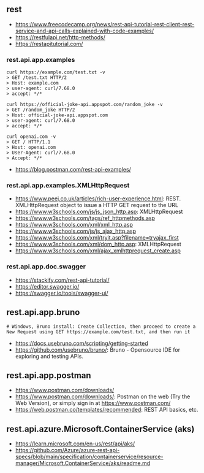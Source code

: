 ## rest

- https://www.freecodecamp.org/news/rest-api-tutorial-rest-client-rest-service-and-api-calls-explained-with-code-examples/
- https://restfulapi.net/http-methods/
- https://restapitutorial.com/

### rest.api.app.examples

```
curl https://example.com/test.txt -v
> GET /test.txt HTTP/2
> Host: example.com
> user-agent: curl/7.68.0
> accept: */*

curl https://official-joke-api.appspot.com/random_joke -v
> GET /random_joke HTTP/2
> Host: official-joke-api.appspot.com
> user-agent: curl/7.68.0
> accept: */*

curl openai.com -v
> GET / HTTP/1.1
> Host: openai.com
> User-Agent: curl/7.68.0
> Accept: */*
```

- https://blog.postman.com/rest-api-examples/

### rest.api.app.examples.XMLHttpRequest

- https://www.peej.co.uk/articles/rich-user-experience.html: REST. XMLHttpRequest object to issue a HTTP GET request to the URL
- https://www.w3schools.com/js/js_json_http.asp: XMLHttpRequest
- https://www.w3schools.com/tags/ref_httpmethods.asp
- https://www.w3schools.com/xml/xml_http.asp
- https://www.w3schools.com/js/js_ajax_http.asp
- https://www.w3schools.com/xml/tryit.asp?filename=tryajax_first
- https://www.w3schools.com/xml/dom_http.asp: XMLHttpRequest
- https://www.w3schools.com/xml/ajax_xmlhttprequest_create.asp

### rest.api.app.doc.swagger

- https://stackify.com/rest-api-tutorial/
- https://editor.swagger.io/
- https://swagger.io/tools/swagger-ui/
  
## rest.api.app.bruno

```
# Windows, Bruno install: Create Collection, then proceed to create a New Request using GET https://example.com/test.txt, and then run it
```

- https://docs.usebruno.com/scripting/getting-started
- https://github.com/usebruno/bruno/: Bruno - Opensource IDE for exploring and testing APIs.

## rest.api.app.postman

- https://www.postman.com/downloads/
- https://www.postman.com/downloads/: Postman on the web (Try the Web Version), or simply sign in at https://www.postman.com/
- https://web.postman.co/templates/recommended: REST API basics, etc.

## rest.api.azure.Microsoft.ContainerService (aks)

- https://learn.microsoft.com/en-us/rest/api/aks/
- https://github.com/Azure/azure-rest-api-specs/blob/main/specification/containerservice/resource-manager/Microsoft.ContainerService/aks/readme.md
